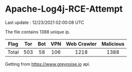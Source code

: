 
# Apache-Log4j-RCE-Attempt

Last update : 12/23/2021 02:00:08 UTC

The file contains 1388 unique ip.

| Flag | Tor | Bot | VPN | Web Crawler | Malicious |
| :-:  | :-: | :-: | :-: | :-:         | :-:       |
| Total| 503  | 58  | 106  | 1218          | 1388        |

Getting from https://www.greynoise.io api.